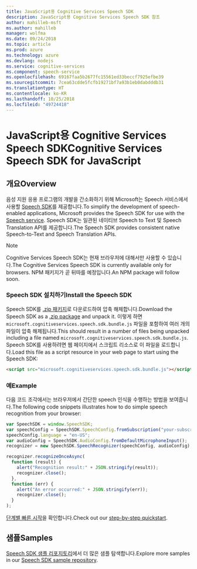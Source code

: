 ```yaml
---
title: JavaScript용 Cognitive Services Speech SDK
description: JavaScript용 Cognitive Services Speech SDK 참조
author: mahilleb-msft
ms.author: mahilleb
manager: wolfma
ms.date: 09/24/2018
ms.topic: article
ms.prod: azure
ms.technology: azure
ms.devlang: nodejs
ms.service: cognitive-services
ms.component: speech-service
ms.openlocfilehash: 69167faa5b2677fc15561ed33beccf7925efbe39
ms.sourcegitcommit: 7cea63cdde5fcfb19271bf7a93b1eb0dabdddb31
ms.translationtype: HT
ms.contentlocale: ko-KR
ms.lasthandoff: 10/25/2018
ms.locfileid: "49724418"
---
```

# <a name="cognitive-services-speech-sdk-for-javascript"></a><span data-ttu-id="49d11-103">JavaScript용 Cognitive Services Speech SDK</span><span class="sxs-lookup"><span data-stu-id="49d11-103">Cognitive Services Speech SDK for JavaScript</span></span>

## <a name="overview"></a><span data-ttu-id="49d11-104">개요</span><span class="sxs-lookup"><span data-stu-id="49d11-104">Overview</span></span>

<span data-ttu-id="49d11-105">음성 지원 응용 프로그램의 개발을 간소화하기 위해 Microsoft는 Speech 서비스에서 사용할 [Speech SDK](https://aka.ms/csspeech)를 제공합니다.</span><span class="sxs-lookup"><span data-stu-id="49d11-105">To simplify the development of speech-enabled applications, Microsoft provides the Speech SDK for use with the [Speech service](https://aka.ms/csspeech).</span></span>
<span data-ttu-id="49d11-106">Speech SDK는 일관된 네이티브 Speech to Text 및 Speech Translation API를 제공합니다.</span><span class="sxs-lookup"><span data-stu-id="49d11-106">The Speech SDK provides consistent native Speech-to-Text and Speech Translation APIs.</span></span>

> [!NOTE]
> <span data-ttu-id="49d11-107">Cognitive Services Speech SDK는 현재 브라우저에 대해서만 사용할 수 있습니다.</span><span class="sxs-lookup"><span data-stu-id="49d11-107">The Cognitive Services Speech SDK is currently available only for browsers.</span></span>
> <span data-ttu-id="49d11-108">NPM 패키지가 곧 뒤따를 예정입니다.</span><span class="sxs-lookup"><span data-stu-id="49d11-108">An NPM package will follow soon.</span></span>

### <a name="install-the-speech-sdk"></a><span data-ttu-id="49d11-109">Speech SDK 설치하기</span><span class="sxs-lookup"><span data-stu-id="49d11-109">Install the Speech SDK</span></span>

<span data-ttu-id="49d11-110">Speech SDK를 [.zip 패키지](https://aka.ms/csspeech/jsbrowserpackage)로 다운로드하여 압축 해체합니다.</span><span class="sxs-lookup"><span data-stu-id="49d11-110">Download the Speech SDK as a [.zip package](https://aka.ms/csspeech/jsbrowserpackage) and unpack it.</span></span>
<span data-ttu-id="49d11-111">이렇게 하면 `microsoft.cognitiveservices.speech.sdk.bundle.js` 파일을 포함하여 여러 개의 파일이 압축 해제됩니다.</span><span class="sxs-lookup"><span data-stu-id="49d11-111">This should result in a number of files being unpacked including a file named `microsoft.cognitiveservices.speech.sdk.bundle.js`.</span></span>
<span data-ttu-id="49d11-112">Speech SDK를 사용하려면 웹 페이지에서 스크립트 리소스로 이 파일을 로드합니다.</span><span class="sxs-lookup"><span data-stu-id="49d11-112">Load this file as a script resource in your web page to start using the Speech SDK:</span></span>

```html
<script src="microsoft.cognitiveservices.speech.sdk.bundle.js"></script>
```

### <a name="example"></a><span data-ttu-id="49d11-113">예</span><span class="sxs-lookup"><span data-stu-id="49d11-113">Example</span></span> 

<span data-ttu-id="49d11-114">다음 코드 조각에서는 브라우저에서 간단한 speech 인식을 수행하는 방법을 보여줍니다.</span><span class="sxs-lookup"><span data-stu-id="49d11-114">The following code snippets illustrates how to do simple speech recognition from your browser:</span></span>

```javascript 
var SpeechSDK = window.SpeechSDK;
var speechConfig = SpeechSDK.SpeechConfig.fromSubscription("your-subscription-key", "your-service-region");
speechConfig.language = "en-US";
var audioConfig = SpeechSDK.AudioConfig.fromDefaultMicrophoneInput();
recognizer = new SpeechSDK.SpeechRecognizer(speechConfig, audioConfig);

recognizer.recognizeOnceAsync(
  function (result) {
    alert("Recognition result:" + JSON.stringify(result));
    recognizer.close();
  },
  function (err) {
    alert("An error occurred:" + JSON.stringify(err));
    recognizer.close();
  }
);
``` 

<span data-ttu-id="49d11-115">[단계별 빠른 시작](/azure/cognitive-services/speech-service/quickstart-js-browser)을 확인합니다.</span><span class="sxs-lookup"><span data-stu-id="49d11-115">Check out our [step-by-step quickstart](/azure/cognitive-services/speech-service/quickstart-js-browser).</span></span>

## <a name="samples"></a><span data-ttu-id="49d11-116">샘플</span><span class="sxs-lookup"><span data-stu-id="49d11-116">Samples</span></span>

<span data-ttu-id="49d11-117">[Speech SDK 샘플 리포지토리](https://aka.ms/csspeech/samples)에서 더 많은 샘플 탐색합니다.</span><span class="sxs-lookup"><span data-stu-id="49d11-117">Explore more samples in our [Speech SDK sample repository](https://aka.ms/csspeech/samples).</span></span>

